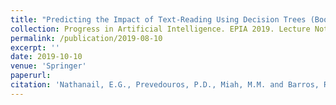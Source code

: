 ```yaml
---
title: "Predicting the Impact of Text-Reading Using Decision Trees (Book Chapter)"
collection: Progress in Artificial Intelligence. EPIA 2019. Lecture Notes in Computer Science, vol 11804. Springer, Cham 
permalink: /publication/2019-08-10
excerpt: ''
date: 2019-10-10
venue: 'Springer'
paperurl: 
citation: 'Nathanail, E.G., Prevedouros, P.D., Miah, M.M. and Barros, R.D.M., 2019, September. Predicting the Impact of Text-Reading Using Decision Trees. In EPIA Conference on Artificial Intelligence (pp. 685-696). Springer, Cham.'
---
```

